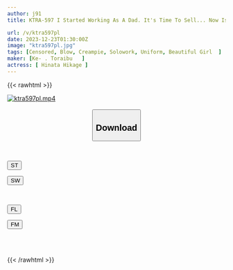 ```yaml
---
author: j91
title: KTRA-597 I Started Working As A Dad. It's Time To Sell... Now Is The Time To Eat Me GIRL2 Hikage Hikage Hinata

url: /v/ktra597pl
date: 2023-12-23T01:30:00Z
image: "ktra597pl.jpg"
tags: [Censored, Blow, Creampie, Solowork, Uniform, Beautiful Girl	]
maker: [Ke- . Toraibu   ]
actress: [ Hinata Hikage ]
---
```



{{< rawhtml >}}

<div class="video" data-videoid="kbLGRxW22dhOxPr">
    <a href="javascript:;">
        <img src="/v/ktra597pl/ktra597pl.jpg" width="WIDTH" height="HEIGHT" alt="ktra597pl.mp4" loading="lazy">
    </a>
</div>

<script type="text/javascript" src="https://j91.asia/asset/on-demand-st.js"></script>

<br>
  <link rel="stylesheet" href="https://j91.asia/asset/bs5.css">
  
  <center>
  <button class="btn btn-primary" type="button" data-bs-toggle="collapse" data-bs-target=".multi-collapse" aria-expanded="false" aria-controls="multiCollapseExample1 multiCollapseExample2"><h2>Download</h2></button></center>
</p>
<div class="row">
  <div class="col">
    <div class="collapse multi-collapse" id="multiCollapseExample1">
      <div class="card card-body">
	      	      <br>
<div class="buttons">  
<p><a href="https://streamtape.to/v/kbLGRxW22dhOxPr" target="_blank"><button class="btn-hover color-3"><i class="fa fa-download"></i> ST</button></a></p>
<p><a href="https://flaswish.com/basc0ez63lyz" target="_blank"><button class="btn-hover color-2"><i class="fa fa-download"></i> SW</button></a></p></div>
    </div>
  </div>
</div>
  <div class="col">
    <div class="collapse multi-collapse" id="multiCollapseExample2">
      <div class="card card-body">
	      <br>
<div class="buttons">
<p><a href="javascript:;" target="_blank"><button class="btn-hover color-9"><i class="fa fa-download"></i> FL</button></a></p>
<p><a href="javascript:;" target="_blank"><button class="btn-hover color-8"><i class="fa fa-download"></i> FM</button></a></p></div>
<br><br>
      </div>
    </div>
  </div>
</div>

{{< /rawhtml >}}